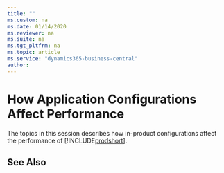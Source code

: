 ```yaml
---
title: ""
ms.custom: na
ms.date: 01/14/2020
ms.reviewer: na
ms.suite: na
ms.tgt_pltfrm: na
ms.topic: article
ms.service: "dynamics365-business-central"
author: 
---
```


# How Application Configurations Affect Performance
The topics in this session describes how in-product configurations affect the performance of [!INCLUDE[prodshort](../developer/includes/prodshort.md)].



## See Also
